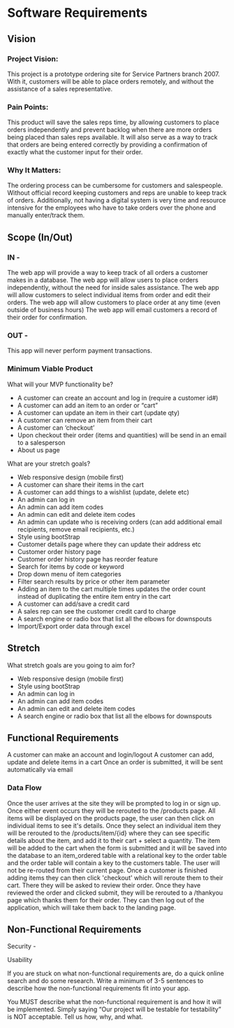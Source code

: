 # Software Requirements

## Vision

### Project Vision: 
This project is a prototype ordering site for Service Partners branch 2007. With it, customers will be able to place orders remotely, and without the assistance of a sales representative.

### Pain Points:
This product will save the sales reps time, by allowing customers to place orders independently and prevent backlog when there are more orders being placed than sales reps available. It will also serve as a way to track that orders are being entered correctly by providing a confirmation of exactly what the customer input for their order.

### Why It Matters:
The ordering process can be cumbersome for customers and salespeople. Without official record keeping customers and reps are unable to keep track of orders. Additionally, not having a digital system is very time and resource intensive for the employees who have to take orders over the phone and manually enter/track them.

## Scope (In/Out)
### IN - 
The web app will provide a way to keep track of all orders a customer makes in a database.
The web app will allow users to place orders independently, without the need for inside sales assistance.
The web app will allow customers to select individual items from order and edit their orders.
The web app will allow customers to place order at any time (even outside of business hours)
The web app will email customers a record of their order for confirmation.

### OUT - 
This app will never perform payment transactions.

### Minimum Viable Product
What will your MVP functionality be?
- A customer can create an account and log in (require a customer id#)
- A customer can add an item to an order or “cart”
- A customer can update an item in their cart (update qty)
- A customer can remove an item from their cart
- A customer can ‘checkout’
- Upon checkout their order (items and quantities) will be send in an email to a salesperson
- About us page

What are your stretch goals?
- Web responsive design (mobile first) 
- A customer can share their items in the cart 
- A customer can add things to a wishlist (update, delete etc) 
- An admin can log in
- An admin can add item codes
- An admin can edit and delete item codes
- An admin can update who is receiving orders (can add additional email recipients, remove email recipients, etc.)
- Style using bootStrap
- Customer details page where they can update their address etc
- Customer order history page 
- Customer order history page has reorder feature 
- Search for items by code or keyword
- Drop down menu of item categories 
- Filter search results by price or other item parameter
- Adding an item to the cart multiple times updates the order count instead of duplicating the entire item entry in the cart
- A customer can add/save a credit card
- A sales rep can see the customer credit card to charge
- A search engine or radio box that list all the elbows for downspouts
- Import/Export order data through excel


## Stretch
What stretch goals are you going to aim for?
- Web responsive design (mobile first) 
- Style using bootStrap
- An admin can log in
- An admin can add item codes
- An admin can edit and delete item codes
- A search engine or radio box that list all the elbows for downspouts

## Functional Requirements
A customer can make an account and login/logout
A customer can add, update and delete items in a cart
Once an order is submitted, it will be sent automatically via email

### Data Flow
Once the user arrives at the site they will be prompted to log in or sign up. Once either event occurs they will be rerouted to the /products page. All items will be displayed on the products page, the user can then click on individual items to see it's details. Once they select an individual item they will be rerouted to the /products/item/{id} where they can see specific details about the item, and add it to their cart + select a quantity. The item will be added to the cart when the form is submitted and it will be saved into the database to an item_ordered table with a relational key to the order table and the order table will contain a key to the customers table. The user will not be re-routed from their current page. Once a customer is finished adding items they can then click 'checkout' which will reroute them to their cart. There they will be asked to review their order. Once they have reviewed the order and clicked submit, they will be rerouted to a /thankyou page which thanks them for their order. They can then log out of the application, which will take them back to the landing page.


## Non-Functional Requirements
Security - 

Usability

If you are stuck on what non-functional requirements are, do a quick online search and do some research. Write a minimum of 3-5 sentences to describe how the non-functional requirements fit into your app.

You MUST describe what the non-functional requirement is and how it will be implemented. Simply saying “Our project will be testable for testability” is NOT acceptable. Tell us how, why, and what.

